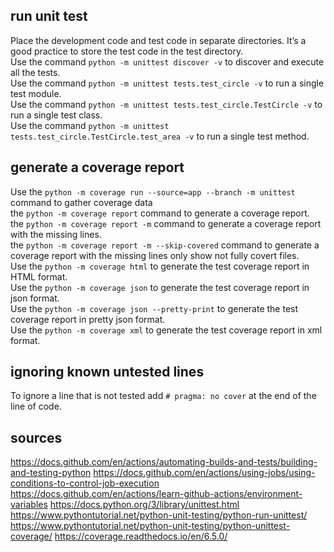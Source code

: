 ## run unit test

Place the development code and test code in separate directories. It’s a good practice to store the test code in the test directory.  
Use the command `python -m unittest discover -v` to discover and execute all the tests.  
Use the command `python -m unittest tests.test_circle -v` to run a single test module.  
Use the command `python -m unittest tests.test_circle.TestCircle -v` to run a single test class.  
Use the command `python -m unittest tests.test_circle.TestCircle.test_area -v` to run a single test method.  

## generate a coverage report

Use the `python -m coverage run --source=app --branch -m unittest` command to gather coverage data  
the `python -m coverage report` command to generate a coverage report.  
the `python -m coverage report -m` command to generate a coverage report with the missing lines.  
the `python -m coverage report -m --skip-covered` command to generate a coverage report with the missing lines only show not fully covert files.  
Use the `python -m coverage html` to generate the test coverage report in HTML format.  
Use the `python -m coverage json` to generate the test coverage report in json format.  
Use the `python -m coverage json --pretty-print` to generate the test coverage report in pretty json format.  
Use the `python -m coverage xml` to generate the test coverage report in xml format.  

## ignoring known untested lines

To ignore a line that is not tested add `# pragma: no cover` at the end of the line of code.



## sources
https://docs.github.com/en/actions/automating-builds-and-tests/building-and-testing-python
https://docs.github.com/en/actions/using-jobs/using-conditions-to-control-job-execution
https://docs.github.com/en/actions/learn-github-actions/environment-variables
https://docs.python.org/3/library/unittest.html
https://www.pythontutorial.net/python-unit-testing/python-run-unittest/
https://www.pythontutorial.net/python-unit-testing/python-unittest-coverage/
https://coverage.readthedocs.io/en/6.5.0/
